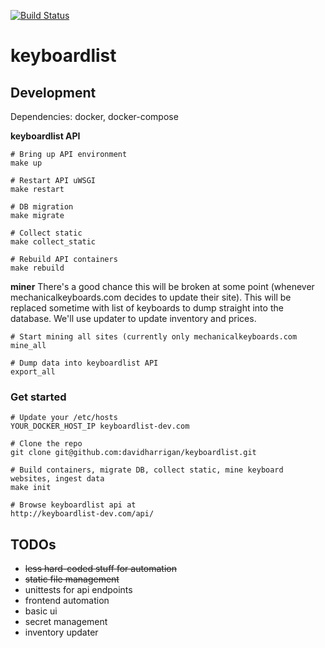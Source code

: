 [![Build Status](https://travis-ci.org/davidharrigan/keyboardlist.svg?branch=master)](https://travis-ci.org/davidharrigan/keyboardlist)

# keyboardlist

## Development
Dependencies: docker, docker-compose

**keyboardlist API**
```
# Bring up API environment
make up

# Restart API uWSGI
make restart

# DB migration
make migrate

# Collect static
make collect_static

# Rebuild API containers
make rebuild
```

**miner**
There's a good chance this will be broken at some point (whenever mechanicalkeyboards.com
decides to update their site).  This will be replaced sometime with list of keyboards
to dump straight into the database. We'll use updater to update inventory and prices.
```
# Start mining all sites (currently only mechanicalkeyboards.com
mine_all

# Dump data into keyboardlist API
export_all
```

### Get started
```
# Update your /etc/hosts
YOUR_DOCKER_HOST_IP keyboardlist-dev.com

# Clone the repo
git clone git@github.com:davidharrigan/keyboardlist.git

# Build containers, migrate DB, collect static, mine keyboard websites, ingest data
make init

# Browse keyboardlist api at
http://keyboardlist-dev.com/api/
```

## TODOs
- ~~less hard-coded stuff for automation~~
- ~~static file management~~
- unittests for api endpoints
- frontend automation
- basic ui
- secret management
- inventory updater
